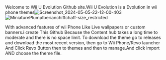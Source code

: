 Welcome to Wii U Evolution Github site.Wii U Evolution is a Evolution in wii phone themes![Screenshot_2024-05-05-22-12-00-403](https://github.com/GithubUser559/Wii-U-Evolution-Revo-launcher-Wii-Phone-Open-theme/assets/151972759/17aa1bba-c80c-45af-a170-649b162a58e7) ![MiniaturePlumpIberianchiffchaff-size_restricted](https://github.com/GithubUser559/Wii-U-Evolution-Revo-launcher-Wii-Phone-Open-theme/assets/151972759/c175ae65-31e6-4e83-9729-085a9e194878)


With advanced features of wii Phone Like Live wallpapers or custom banners.i create This Github Because the Content hub takes a long time to moderate and there is no space limit. To download the theme go to releases and download the most recent version, then go to Wii Phone/Revo launcher And Click Revo Button then to themes and then to manage.And click import AND choose the theme file.

